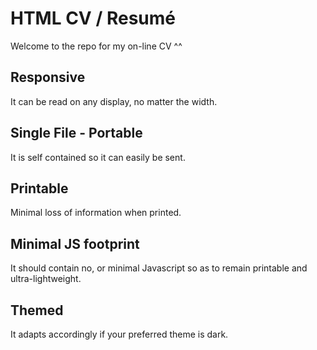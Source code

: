 # HTML CV / Resumé
Welcome to the repo for my on-line CV ^^

## Responsive 
It can be read on any display, no matter the width.
## Single File - Portable
It is self contained so it can easily be sent.
## Printable
Minimal loss of information when printed.
## Minimal JS footprint
It should contain no, or minimal Javascript so as to remain printable and ultra-lightweight.
## Themed
It adapts accordingly if your preferred theme is dark.